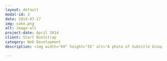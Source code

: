 ```yaml
---
layout: default
modal-id: 2
date: 2014-07-17
img: cake.png
alt: image-alt
project-date: April 2014
client: Start Bootstrap
category: Web Development
description: <img width="60" height="55" alt="A photo of Subtitle Group"  src="http://openmindclub.qiniudn.com/Yixuan/image/zimuzu.png">

---
```


